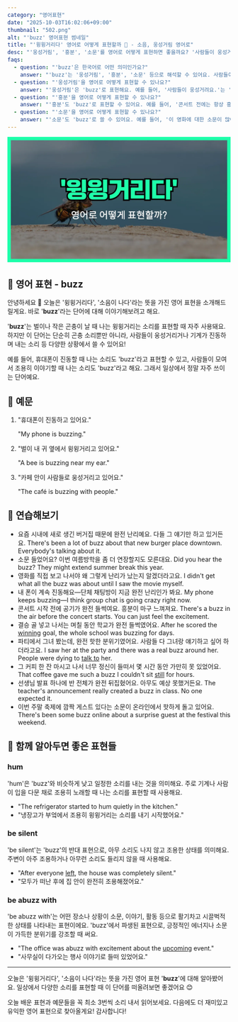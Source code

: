 ```yaml
---
category: "영어표현"
date: "2025-10-03T16:02:06+09:00"
thumbnail: "502.png"
alt: "'buzz' 영어표현 썸네일"
title: "'윙윙거리다' 영어로 어떻게 표현할까 🐝 - 소음, 웅성거림 영어로"
desc: "'웅성거림', '흥분', '소문'를 영어로 어떻게 표현하면 좋을까요? '사람들이 웅성거려요.', '이 영화에 대한 소문이 많아요.' 등을 영어로 표현하는 법을 배워봅시다. 다양한 예문을 통해서 연습하고 본인의 표현으로 만들어 보세요."
faqs: 
  - question: "'buzz'은 한국어로 어떤 의미인가요?"
    answer: "'buzz'는 '웅성거림', '흥분', '소문' 등으로 해석할 수 있어요. 사람들이 모여서 시끌벅적하게 이야기하거나, 뭔가에 대해 기대감이 높을 때, 또는 소문이 돌 때 자주 써요."
  - question: "'웅성거림'을 영어로 어떻게 표현할 수 있나요?"
    answer: "'웅성거림'은 'buzz'로 표현해요. 예를 들어, '사람들이 웅성거려요.'는 'There's a buzz in the room.'이라고 해요."
  - question: "'흥분'을 영어로 어떻게 표현할 수 있나요?"
    answer: "'흥분'도 'buzz'로 표현할 수 있어요. 예를 들어, '콘서트 전에는 항상 흥분이 가득해요.'는 'There's always a buzz before the concert.'라고 말해요."
  - question: "'소문'을 영어로 어떻게 표현할 수 있나요?"
    answer: "'소문'도 'buzz'로 쓸 수 있어요. 예를 들어, '이 영화에 대한 소문이 많아요.'는 'There's a lot of buzz about this movie.'라고 해요."
---
```


!['buzz' 영어표현](./502.png)

## 🌟 영어 표현 - buzz

안녕하세요 👋 오늘은 '윙윙거리다', '소음이 나다'라는 뜻을 가진 영어 표현을 소개해드릴게요. 바로 '**buzz**'라는 단어에 대해 이야기해보려고 해요.

'**buzz**'는 벌이나 작은 곤충이 날 때 나는 윙윙거리는 소리를 표현할 때 자주 사용돼요. 하지만 이 단어는 단순히 곤충 소리뿐만 아니라, 사람들이 웅성거리거나 기계가 진동하며 내는 소리 등 다양한 상황에서 쓸 수 있어요!

예를 들어, 휴대폰이 진동할 때 나는 소리도 'buzz'라고 표현할 수 있고, 사람들이 모여서 조용히 이야기할 때 나는 소리도 'buzz'라고 해요. 그래서 일상에서 정말 자주 쓰이는 단어예요.

## 📖 예문

1. "휴대폰이 진동하고 있어요."

   "My phone is buzzing."

2. "벌이 내 귀 옆에서 윙윙거리고 있어요."

   "A bee is buzzing near my ear."

3. "카페 안이 사람들로 웅성거리고 있어요."

   "The café is buzzing with people."



## 💬 연습해보기

<ul data-interactive-list>

  <li data-interactive-item>
    <span data-toggler>요즘 시내에 새로 생긴 버거집 때문에 완전 난리예요. 다들 그 얘기만 하고 있거든요.</span>
    <span data-answer>There's been a lot of buzz about that new burger place downtown. Everybody's talking about it.</span>
  </li>

  <li data-interactive-item>
    <span data-toggler>소문 들었어요? 이번 여름방학을 좀 더 연장할지도 모른대요.</span>
    <span data-answer>Did you hear the buzz? They might extend summer break this year.</span>
  </li>

  <li data-interactive-item>
    <span data-toggler>영화를 직접 보고 나서야 왜 그렇게 난리가 났는지 알겠더라고요.</span>
    <span data-answer>I didn't get what all the buzz was about until I saw the movie myself.</span>
  </li>

  <li data-interactive-item>
    <span data-toggler>내 폰이 계속 진동해요—단체 채팅방이 지금 완전 난리인가 봐요.</span>
    <span data-answer>My phone keeps buzzing—I think group chat is going crazy right now.</span>
  </li>

  <li data-interactive-item>
    <span data-toggler>콘서트 시작 전에 공기가 완전 들썩여요. 흥분이 마구 느껴져요.</span>
    <span data-answer>There's a buzz in the air before the concert starts. You can just feel the excitement.</span>
  </li>

  <li data-interactive-item>
    <span data-toggler>결승 골 넣고 나서는 며칠 동안 학교가 완전 들썩였어요.</span>
    <span data-answer>After he scored the <a href="/blog/in-english/456.win/">winning</a> goal, the whole school was buzzing for days.</span>
  </li>

  <li data-interactive-item>
    <span data-toggler>파티에서 그녀 봤는데, 완전 핫한 분위기였어요. 사람들 다 그녀랑 얘기하고 싶어 하더라고요.</span>
    <span data-answer>I saw her at the party and there was a real buzz around her. People were dying to <a href="/blog/in-english/359.talk-to/">talk to</a> her.</span>
  </li>

  <li data-interactive-item>
    <span data-toggler>그 커피 한 잔 마시고 나서 너무 정신이 들떠서 몇 시간 동안 가만히 못 있었어요.</span>
    <span data-answer>That coffee gave me such a buzz I couldn't sit <a href="/blog/in-english/254.still/">still</a> for hours.</span>
  </li>

  <li data-interactive-item>
    <span data-toggler>선생님 발표 하나에 반 전체가 완전 뒤집혔어요. 아무도 예상 못했거든요.</span>
    <span data-answer>The teacher's announcement really created a buzz in class. No one expected it.</span>
  </li>

  <li data-interactive-item>
    <span data-toggler>이번 주말 축제에 깜짝 게스트 있다는 소문이 온라인에서 핫하게 돌고 있어요.</span>
    <span data-answer>There's been some buzz online about a surprise guest at the festival this weekend.</span>
  </li>

</ul>

## 🤝 함께 알아두면 좋은 표현들

### hum

'hum'은 'buzz'와 비슷하게 낮고 일정한 소리를 내는 것을 의미해요. 주로 기계나 사람이 입을 다문 채로 조용히 노래할 때 나는 소리를 표현할 때 사용해요.

- "The refrigerator started to hum quietly in the kitchen."
- "냉장고가 부엌에서 조용히 윙윙거리는 소리를 내기 시작했어요."

### be silent

'be silent'는 'buzz'의 반대 표현으로, 아무 소리도 나지 않고 조용한 상태를 의미해요. 주변이 아주 조용하거나 아무런 소리도 들리지 않을 때 사용해요.

- "After everyone [left](/blog/in-english/402.leave/), the house was completely silent."
- "모두가 떠난 후에 집 안이 완전히 조용해졌어요."

### be abuzz with

'be abuzz with'는 어떤 장소나 상황이 소문, 이야기, 활동 등으로 활기차고 시끌벅적한 상태를 나타내는 표현이에요. 'buzz'에서 파생된 표현으로, 긍정적인 에너지나 소문이 가득한 분위기를 강조할 때 써요.

- "The office was abuzz with excitement about the [upcoming](/blog/in-english/250.upcoming/) event."
- "사무실이 다가오는 행사 이야기로 들떠 있었어요."

---

오늘은 '윙윙거리다', '소음이 나다'라는 뜻을 가진 영어 표현 '**buzz**'에 대해 알아봤어요. 일상에서 다양한 소리를 표현할 때 이 단어를 떠올려보면 좋겠어요 😊

오늘 배운 표현과 예문들을 꼭 최소 3번씩 소리 내서 읽어보세요. 다음에도 더 재미있고 유익한 영어 표현으로 찾아올게요! 감사합니다!

